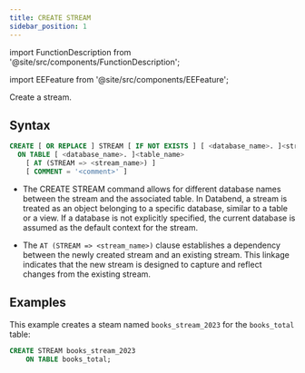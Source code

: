 ```yaml
---
title: CREATE STREAM
sidebar_position: 1
---
```

import FunctionDescription from '@site/src/components/FunctionDescription';

<FunctionDescription description="Introduced or updated: v1.2.339"/>

import EEFeature from '@site/src/components/EEFeature';

<EEFeature featureName='STREAM'/>

Create a stream.

## Syntax

```sql
CREATE [ OR REPLACE ] STREAM [ IF NOT EXISTS ] [ <database_name>. ]<stream_name> 
  ON TABLE [ <database_name>. ]<table_name> 
    [ AT (STREAM => <stream_name>) ] 
    [ COMMENT = '<comment>' ]
```

- The CREATE STREAM command allows for different database names between the stream and the associated table. In Databend, a stream is treated as an object belonging to a specific database, similar to a table or a view. If a database is not explicitly specified, the current database is assumed as the default context for the stream.

- The `AT (STREAM => <stream_name>)` clause establishes a dependency between the newly created stream and an existing stream. This linkage indicates that the new stream is designed to capture and reflect changes from the existing stream. 

## Examples

This example creates a steam named `books_stream_2023` for the `books_total` table:

```sql
CREATE STREAM books_stream_2023 
    ON TABLE books_total;
```